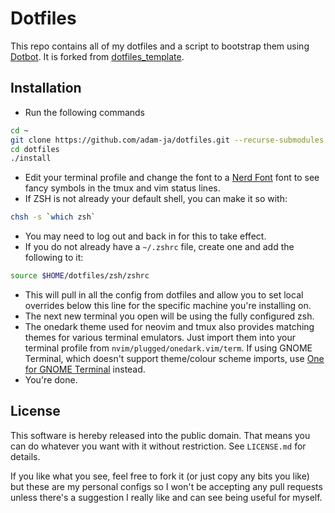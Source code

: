 # Dotfiles

This repo contains all of my dotfiles and a script to bootstrap them using [Dotbot][dotbot]. It is forked from [dotfiles_template][fork].

## Installation

- Run the following commands
```sh
cd ~
git clone https://github.com/adam-ja/dotfiles.git --recurse-submodules
cd dotfiles
./install
```
- Edit your terminal profile and change the font to a [Nerd Font][nerdfonts] font to see fancy symbols in the tmux and vim status lines.
- If ZSH is not already your default shell, you can make it so with:
```sh
chsh -s `which zsh`
```
- You may need to log out and back in for this to take effect.
- If you do not already have a `~/.zshrc` file, create one and add the following to it:
```sh
source $HOME/dotfiles/zsh/zshrc
```
- This will pull in all the config from dotfiles and allow you to set local overrides below this line for the specific machine you're installing on.
- The next new terminal you open will be using the fully configured zsh.
- The onedark theme used for neovim and tmux also provides matching themes for various terminal emulators. Just import them into your terminal profile from `nvim/plugged/onedark.vim/term`. If using GNOME Terminal, which doesn't support theme/colour scheme imports, use [One for GNOME Terminal][one-gnome-terminal] instead.
- You're done.

## License

This software is hereby released into the public domain. That means you can do
whatever you want with it without restriction. See `LICENSE.md` for details.

If you like what you see, feel free to fork it (or just copy any bits you like) but these are my personal configs so I won't be accepting any pull requests unless there's a suggestion I really like and can see being useful for myself.

[dotbot]: https://github.com/anishathalye/dotbot
[fork]: https://github.com/anishathalye/dotfiles_template/fork
[nerdfonts]: https://github.com/ryanoasis/nerd-fonts
[one-gnome-terminal]: https://github.com/denysdovhan/one-gnome-terminal
